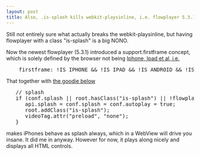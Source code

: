 ```yaml
---
layout: post
title: Also, .is-splash kills webkit-playsinline, i.e. flowplayer 5.3.1 does
---
```

Still not entirely sure what actually breaks the webkit-playsinline, but having flowplayer with a class "is-splash" is a big NONO.

Now the newest flowplayer (5.3.1) introduced a support.firstframe concept, which is solely defined by the browser not being [Iphone, Ipad et al, i.e.](https://github.com/flowplayer/flowplayer/blob/master/lib/ext/support.js#L28)

<pre class="code">
    firstframe: !IS_IPHONE && !IS_IPAD && !IS_ANDROID && !IS_SILK
</pre>

That together with [the goodie below](https://github.com/flowplayer/flowplayer/blob/master/lib/flowplayer.js#L322)

<pre class="code">
   // splash
   if (conf.splash || root.hasClass("is-splash") || !flowplayer.support.firstframe) {
      api.splash = conf.splash = conf.autoplay = true;
      root.addClass("is-splash");
      videoTag.attr("preload", "none");
   }
</pre>

makes iPhones behave as splash always, which in a WebView will drive you insane. It did me in anyway. However for now, it plays along nicely and displays all HTML controls.